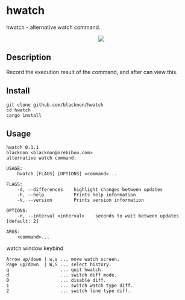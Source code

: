 hwatch
====

hwatch - alternative watch command.

<p align="center">
<img src="./tty.gif" />
</p>

## Description

Record the execution result of the command, and after can view this.

## Install

    git clone github.com/blacknon/hwatch
    cd hwatch
    cargo install 

## Usage

    hwatch 0.1.1
    blacknon <blacknon@orebibou.com>
    alternative watch command.

    USAGE:
        hwatch [FLAGS] [OPTIONS] <command>...

    FLAGS:
        -d, --differences    highlight changes between updates
        -h, --help           Prints help information
        -V, --version        Prints version information

    OPTIONS:
        -n, --interval <interval>    seconds to wait between updates [default: 2]

    ARGS:
        <command>...

watch window keybind

    Arrow up/down | w,s ... move watch screen.
    Page up/down  | W,S ... select history.
    q                   ... quit hwatch.
    d                   ... switch diff mode.
    0                   ... disable diff.
    1                   ... switch watch type diff.
    2                   ... switch line type diff.
